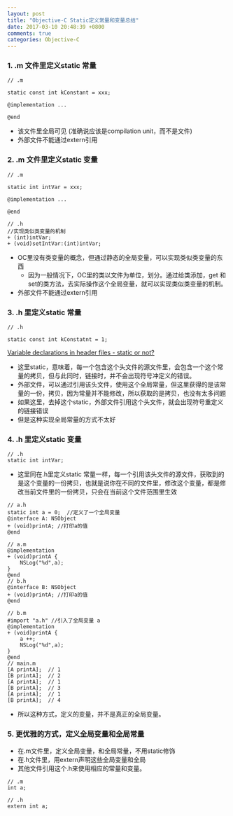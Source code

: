 ```yaml
---
layout: post
title: "Objective-C Static定义常量和变量总结"
date: 2017-03-10 20:48:39 +0800
comments: true
categories: Objective-C
---
```

<!-- more -->

### 1. .m 文件里定义static 常量

```obj-c
// .m

static const int kConstant = xxx;

@implementation ...

@end
```

- 该文件里全局可见 (准确说应该是compilation unit，而不是文件)
- 外部文件不能通过extern引用

### 2. .m 文件里定义static 变量

```obj-c
// .m

static int intVar = xxx;

@implementation ...

@end

// .h
//实现类似类变量的机制
+ (int)intVar;
+ (void)setIntVar:(int)intVar;
```
- OC里没有类变量的概念，但通过静态的全局变量，可以实现类似类变量的东西
    - 因为一般情况下，OC里的类以文件为单位，划分。通过给类添加，get 和 set的类方法，去实际操作这个全局变量，就可以实现类似类变量的机制。
- 外部文件不能通过extern引用

### 3. .h 里定义static 常量

```obj-c
// .h

static const int kConstatnt = 1;
```
[Variable declarations in header files - static or not?](https://stackoverflow.com/questions/92546/variable-declarations-in-header-files-static-or-not#92641)

- 这里static，意味着，每一个包含这个头文件的源文件里，会包含一个这个常量的拷贝，但与此同时，链接时，并不会出现符号冲定义的错误。
- 外部文件，可以通过引用该头文件，使用这个全局常量，但这里获得的是该常量的一份，拷贝，因为常量并不能修改，所以获取的是拷贝，也没有太多问题
- 如果这里，去掉这个static，外部文件引用这个头文件，就会出现符号重定义的链接错误
- 但是这种实现全局常量的方式不太好

### 4. .h 里定义static 变量

```obj-c
// .h
static int intVar;
```

- 这里同在.h里定义static 常量一样，每一个引用该头文件的源文件，获取到的是这个变量的一份拷贝，也就是说你在不同的文件里，修改这个变量，都是修改当前文件里的一份拷贝，只会在当前这个文件范围里生效

```obj-c
// a.h 
static int a = 0;  //定义了一个全局变量
@interface A: NSObject
+ (void)printA; //打印a的值
@end

// a.m
@implementation
+ (void)printA {
    NSLog("%d",a);
}
@end
// b.h
@interface B: NSObject
+ (void)printA; //打印a的值
@end

// b.m 
#import "a.h" //引入了全局变量 a
@implementation
+ (void)printA {
    a ++;
    NSLog("%d",a);
}
@end
// main.m
[A printA];  // 1 
[B printA];  // 2
[A printA];  // 1
[B printA];  // 3
[A printA];  // 1
[B printA];  // 4
```

- 所以这种方式，定义的变量，并不是真正的全局变量。

### 5. 更优雅的方式，定义全局变量和全局常量

- 在.m文件里，定义全局变量，和全局常量，不用static修饰
- 在.h文件里，用extern声明这些全局变量和全局
- 其他文件引用这个.h来使用相应的常量和变量。

```obj-c
// .m
int a;

// .h
extern int a;
```